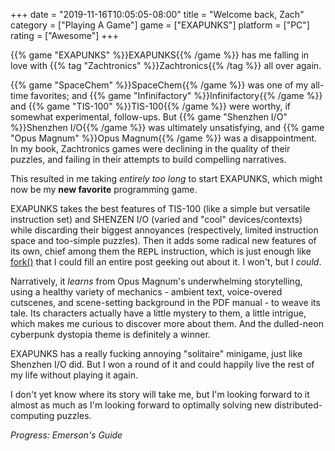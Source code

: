 +++
date = "2019-11-16T10:05:05-08:00"
title = "Welcome back, Zach"
category = ["Playing A Game"]
game = ["EXAPUNKS"]
platform = ["PC"]
rating = ["Awesome"]
+++

{{% game "EXAPUNKS" %}}EXAPUNKS{{% /game %}} has me falling in love with {{% tag "Zachtronics" %}}Zachtronics{{% /tag %}} all over again.

{{% game "SpaceChem" %}}SpaceChem{{% /game %}} was one of my all-time favorites; and {{% game "Infinifactory" %}}Infinifactory{{% /game %}} and {{% game "TIS-100" %}}TIS-100{{% /game %}} were worthy, if somewhat experimental, follow-ups.  But {{% game "Shenzhen I/O" %}}Shenzhen I/O{{% /game %}} was ultimately unsatisfying, and {{% game "Opus Magnum" %}}Opus Magnum{{% /game %}} was a disappointment.  In my book, Zachtronics games were declining in the quality of their puzzles, and failing in their attempts to build compelling narratives.

This resulted in me taking <i>entirely too long</i> to start EXAPUNKS, which might now be my <b>new favorite</b> programming game.

EXAPUNKS takes the best features of TIS-100 (like a simple but versatile instruction set) and SHENZEN I/O (varied and "cool" devices/contexts) while discarding their biggest annoyances (respectively, limited instruction space and too-simple puzzles).  Then it adds some radical new features of its own, chief among them the <tt>REPL</tt> instruction, which is just enough like <a href="http://man7.org/linux/man-pages/man2/fork.2.html">fork()</a> that I could fill an entire post geeking out about it.  I won't, but I <i>could</i>.

Narratively, it <i>learns</i> from Opus Magnum's underwhelming storytelling, using a healthy variety of mechanics - ambient text, voice-overed cutscenes, and scene-setting background in the PDF manual - to weave its tale.  Its characters actually have a little mystery to them, a little intrigue, which makes me curious to discover more about them.  And the dulled-neon cyberpunk dystopia theme is definitely a winner.

EXAPUNKS has a really fucking annoying "solitaire" minigame, just like Shenzhen I/O did.  But I won a round of it and could happily live the rest of my life without playing it again.

I don't yet know where its story will take me, but I'm looking forward to it almost as much as I'm looking forward to optimally solving new distributed-computing puzzles.

<i>Progress: Emerson's Guide</i>
